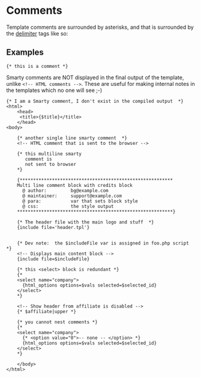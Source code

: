 # Comments

Template comments are surrounded by asterisks, and that is surrounded by
the [delimiter](../../designers/language-basic-syntax/language-escaping.md) tags like so:

## Examples

```smarty
{* this is a comment *}
```

Smarty comments are NOT displayed in the final output of the template,
unlike `<!-- HTML comments -->`. These are useful for making internal
notes in the templates which no one will see ;-)

```smarty
{* I am a Smarty comment, I don't exist in the compiled output  *}
<html>
    <head>
     <title>{$title}</title>
    </head>
<body>

    {* another single line smarty comment  *}
    <!-- HTML comment that is sent to the browser -->

    {* this multiline smarty
       comment is
       not sent to browser
    *}

    {*********************************************************
    Multi line comment block with credits block
      @ author:         bg@example.com
      @ maintainer:     support@example.com
      @ para:           var that sets block style
      @ css:            the style output
    **********************************************************}

    {* The header file with the main logo and stuff  *}
    {include file='header.tpl'}


    {* Dev note:  the $includeFile var is assigned in foo.php script  *}
    <!-- Displays main content block -->
    {include file=$includeFile}

    {* this <select> block is redundant *}
    {*
    <select name="company">
      {html_options options=$vals selected=$selected_id}
    </select>
    *}

    <!-- Show header from affiliate is disabled -->
    {* $affiliate|upper *}

    {* you cannot nest comments *}
    {*
    <select name="company">
      {* <option value="0">-- none -- </option> *}
      {html_options options=$vals selected=$selected_id}
    </select>
    *}

    </body>
</html>
```
      
